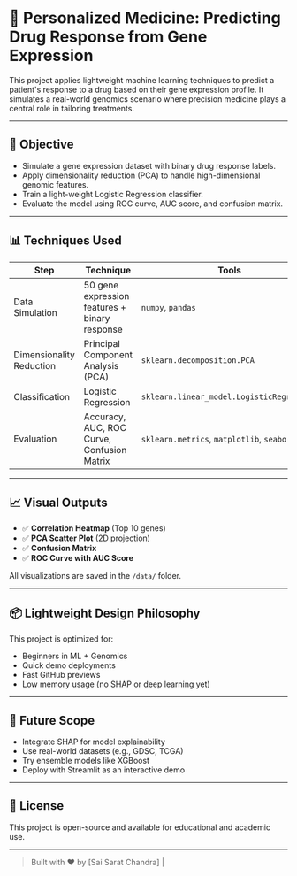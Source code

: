 # 🧬 Personalized Medicine: Predicting Drug Response from Gene Expression

This project applies lightweight machine learning techniques to predict a patient's response to a drug based on their gene expression profile. It simulates a real-world genomics scenario where precision medicine plays a central role in tailoring treatments.


---

## 📌 Objective

- Simulate a gene expression dataset with binary drug response labels.
- Apply dimensionality reduction (PCA) to handle high-dimensional genomic features.
- Train a light-weight Logistic Regression classifier.
- Evaluate the model using ROC curve, AUC score, and confusion matrix.

---

## 📊 Techniques Used

| Step | Technique | Tools |
|------|-----------|-------|
| Data Simulation | 50 gene expression features + binary response | `numpy`, `pandas` |
| Dimensionality Reduction | Principal Component Analysis (PCA) | `sklearn.decomposition.PCA` |
| Classification | Logistic Regression | `sklearn.linear_model.LogisticRegression` |
| Evaluation | Accuracy, AUC, ROC Curve, Confusion Matrix | `sklearn.metrics`, `matplotlib`, `seaborn` |

---

## 📈 Visual Outputs

- ✅ **Correlation Heatmap** (Top 10 genes)
- ✅ **PCA Scatter Plot** (2D projection)
- ✅ **Confusion Matrix**
- ✅ **ROC Curve with AUC Score**

All visualizations are saved in the `/data/` folder.

---

## 📦 Lightweight Design Philosophy

This project is optimized for:
- Beginners in ML + Genomics
- Quick demo deployments
- Fast GitHub previews
- Low memory usage (no SHAP or deep learning yet)

---

## 🔮 Future Scope

- Integrate SHAP for model explainability
- Use real-world datasets (e.g., GDSC, TCGA)
- Try ensemble models like XGBoost
- Deploy with Streamlit as an interactive demo

---

## 📜 License

This project is open-source and available for educational and academic use.

---

> Built with ❤️ by [Sai Sarat Chandra] |

